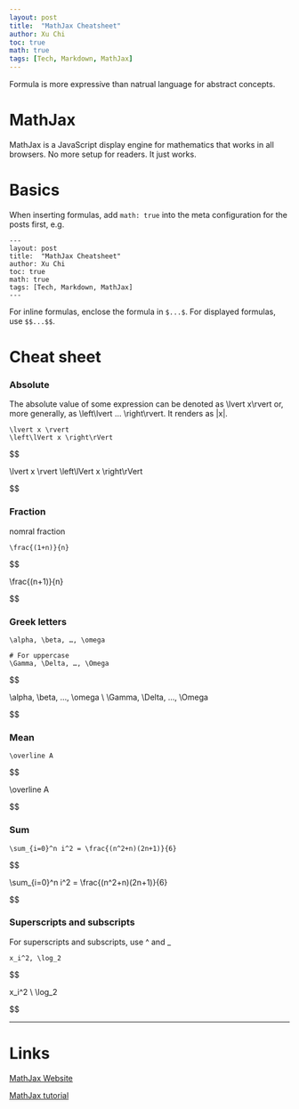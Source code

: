 ```yaml
---
layout: post
title:  "MathJax Cheatsheet"
author: Xu Chi
toc: true
math: true
tags: [Tech, Markdown, MathJax]
---
```


Formula is more expressive than natrual language for abstract concepts.

# MathJax

MathJax is a JavaScript display engine for mathematics that works in all browsers.
No more setup for readers. It just works.

# Basics

When inserting formulas, add `math: true` into the meta configuration for the posts first, e.g.
```
---
layout: post
title:  "MathJax Cheatsheet"
author: Xu Chi
toc: true
math: true
tags: [Tech, Markdown, MathJax]
---
```


For inline formulas, enclose the formula in `$...$`. For displayed formulas, use `$$...$$`.


# Cheat sheet

### Absolute

The absolute value of some expression can be denoted as \lvert x\rvert or, more generally, as \left\lvert … \right\rvert. It renders as |x|.

```
\lvert x \rvert
\left\lVert x \right\rVert
```

$$

\lvert x \rvert
\left\lVert x \right\rVert

$$

### Fraction

nomral fraction

```
\frac{(1+n)}{n}
```

$$

\frac{(n+1)}{n}

$$

### Greek letters

```
\alpha, \beta, …, \omega

# For uppercase
\Gamma, \Delta, …, \Omega
```

$$

\alpha, \beta, …, \omega
\\
\Gamma, \Delta, …, \Omega

$$


### Mean

```
\overline A
```

$$

\overline A

$$

### Sum

```
\sum_{i=0}^n i^2 = \frac{(n^2+n)(2n+1)}{6}
```

$$

\sum_{i=0}^n i^2 = \frac{(n^2+n)(2n+1)}{6}

$$

### Superscripts and subscripts

For superscripts and subscripts, use ^ and _

```
x_i^2, \log_2
```

$$

x_i^2
\\
\log_2

$$


---

# Links

[MathJax Website](https://www.mathjax.org/)

[MathJax tutorial](https://math.meta.stackexchange.com/questions/5020/mathjax-basic-tutorial-and-quick-reference)
